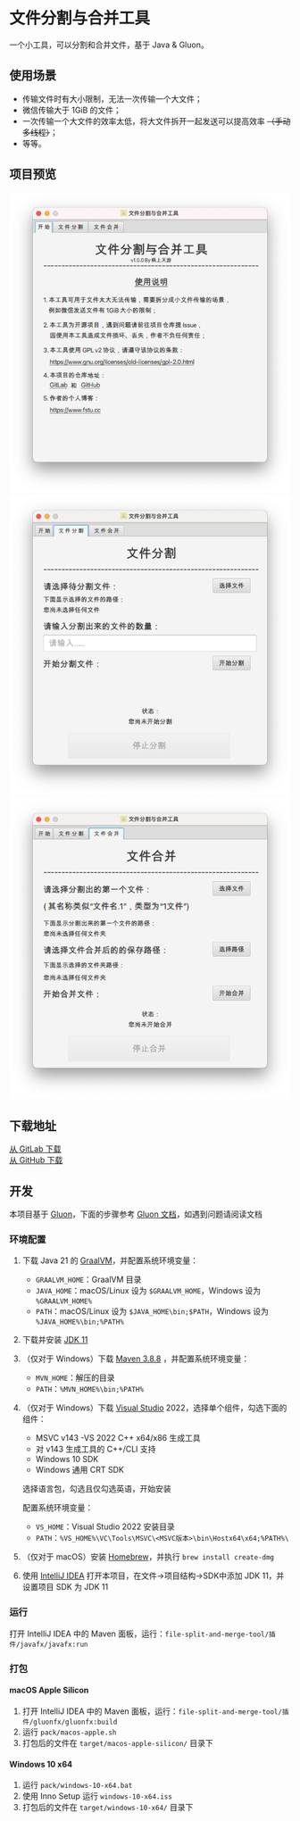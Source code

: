 # 文件分割与合并工具

一个小工具，可以分割和合并文件，基于 Java & Gluon。

## 使用场景

- 传输文件时有大小限制，无法一次传输一个大文件；
- 微信传输大于 1GiB 的文件；
- 一次传输一个大文件的效率太低，将大文件拆开一起发送可以提高效率 ~~（手动多线程）~~；
- 等等。

## 项目预览

![首页](res/img/1.png)  
![文件分割](res/img/2.png)  
![文件合并](res/img/3.png)

## 下载地址

[从 GitLab 下载](https://gitlab.com/fstyou/file-split-and-merge-tool/-/releases/permalink/latest)  
[从 GitHub 下载](https://github.com/fstyou/file-split-and-merge-tool/releases/latest)

## 开发

本项目基于 [Gluon](https://gluonhq.com/)，下面的步骤参考 [Gluon 文档](https://docs.gluonhq.com/)，如遇到问题请阅读文档

### 环境配置

1. 下载 Java 21 的 [GraalVM](https://www.graalvm.org/downloads)，并配置系统环境变量：
    - `GRAALVM_HOME`：GraalVM 目录
    - `JAVA_HOME`：macOS/Linux 设为 `$GRAALVM_HOME`，Windows 设为 `%GRAALVM_HOME%`
    - `PATH`：macOS/Linux 设为 `$JAVA_HOME\bin;$PATH`，Windows 设为 `%JAVA_HOME%\bin;%PATH%`
2. 下载并安装 [JDK 11](https://www.oracle.com/java/technologies/downloads/#java11)
3. （仅对于 Windows）下载 [Maven 3.8.8](https://dlcdn.apache.org/maven/maven-3/3.8.8/binaries/apache-maven-3.8.8-bin.zip)
   ，并配置系统环境变量：
    - `MVN_HOME`：解压的目录
    - `PATH`：`%MVN_HOME%\bin;%PATH%`
4. （仅对于 Windows）下载 [Visual Studio](https://visualstudio.microsoft.com/zh-hans/downloads/) 2022，选择单个组件，勾选下面的组件：
    - MSVC v143 -VS 2022 C++ x64/x86 生成工具
    - 对 v143 生成工具的 C++/CLI 支持
    - Windows 10 SDK
    - Windows 通用 CRT SDK
   
   选择语言包，勾选且仅勾选英语，开始安装
   
   配置系统环境变量：
    - `VS_HOME`：Visual Studio 2022 安装目录
    - `PATH`：`%VS_HOME%\VC\Tools\MSVC\<MSVC版本>\bin\Hostx64\x64;%PATH%\`
5. （仅对于 macOS）安装 [Homebrew](https://brew.sh/)，并执行 `brew install create-dmg`
6. 使用 [IntelliJ IDEA](https://www.jetbrains.com/idea/) 打开本项目，在文件->项目结构->SDK中添加 JDK 11，并设置项目 SDK 为 JDK 11

### 运行

打开 IntelliJ IDEA 中的 Maven 面板，运行：`file-split-and-merge-tool/插件/javafx/javafx:run`

### 打包

#### macOS Apple Silicon

1. 打开 IntelliJ IDEA 中的 Maven 面板，运行：`file-split-and-merge-tool/插件/gluonfx/gluonfx:build`
2. 运行 `pack/macos-apple.sh`
3. 打包后的文件在 `target/macos-apple-silicon/` 目录下

#### Windows 10 x64

1. 运行 `pack/windows-10-x64.bat`
2. 使用 Inno Setup 运行 `windows-10-x64.iss`
3. 打包后的文件在 `target/windows-10-x64/` 目录下
